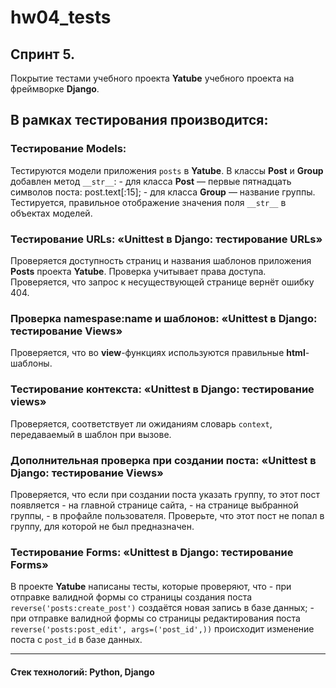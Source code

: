 # hw04_tests

## Спринт 5.
Покрытие тестами учебного проекта **Yatube** учебного проекта на фреймворке **Django**.

## В рамках тестирования производится:

### Тестирование Models:
Тестируются модели приложения `posts` в **Yatube**.
В классы **Post** и **Group** добавлен метод `__str__`:
    - для класса **Post** — первые пятнадцать символов поста: post.text[:15];
    - для класса **Group** — название группы.
Тестируется, правильное отображение значения поля `__str__` в объектах моделей.


### Тестирование URLs: «Unittest в Django: тестирование URLs»
Проверяется доступность страниц и названия шаблонов приложения **Posts** проекта **Yatube**. Проверка учитывает права доступа.
Проверяется, что запрос к несуществующей странице вернёт ошибку 404.


### Проверка namespase:name и шаблонов: «Unittest в Django: тестирование Views»
Проверяется, что во **view**-функциях используются правильные **html**-шаблоны.


### Тестирование контекста: «Unittest в Django: тестирование views»
Проверяется, соответствует ли ожиданиям словарь `context`, передаваемый в шаблон при вызове.


### Дополнительная проверка при создании поста: «Unittest в Django: тестирование Views»
Проверяется, что если при создании поста указать группу, то этот пост появляется
    - на главной странице сайта,
    - на странице выбранной группы,
    - в профайле пользователя.
Проверьте, что этот пост не попал в группу, для которой не был предназначен.


### Тестирование Forms: «Unittest в Django: тестирование Forms»
В проекте **Yatube** написаны тесты, которые проверяют, что
    - при отправке валидной формы со страницы создания поста `reverse('posts:create_post')` создаётся новая запись в базе данных;
    - при отправке валидной формы со страницы редактирования поста `reverse('posts:post_edit', args=('post_id',))` происходит изменение поста с `post_id` в базе данных.

---
#### Стек технологий: Python, Django
